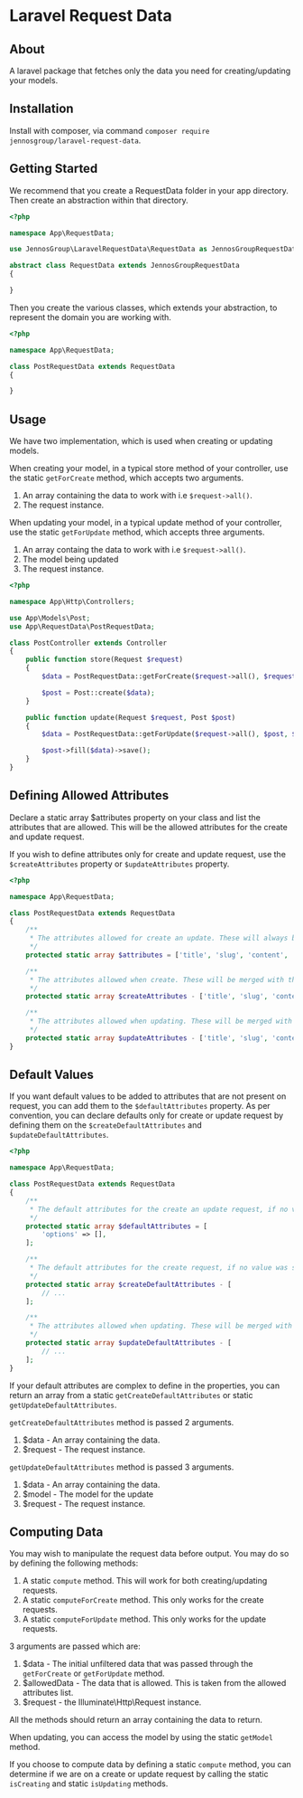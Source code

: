 # Laravel Request Data

## About 

A laravel package that fetches only the data you need for creating/updating your models.

## Installation

Install with composer, via command `composer require jennosgroup/laravel-request-data`.

## Getting Started

We recommend that you create a RequestData folder in your app directory. Then create an abstraction within that directory.

```php
<?php

namespace App\RequestData;

use JennosGroup\LaravelRequestData\RequestData as JennosGroupRequestData;

abstract class RequestData extends JennosGroupRequestData
{

}
```

Then you create the various classes, which extends your abstraction, to represent the domain you are working with.

```php
<?php

namespace App\RequestData;

class PostRequestData extends RequestData
{

}
```

## Usage

We have two implementation, which is used when creating or updating models.

When creating your model, in a typical store method of your controller, use the static `getForCreate` method, which accepts two arguments.

1) An array containing the data to work with i.e `$request->all()`.
2) The request instance.

When updating your model, in a typical update method of your controller, use the static `getForUpdate` method, which accepts three arguments.

1) An array containg the data to work with i.e `$request->all()`.
2) The model being updated
3) The request instance.


```php
<?php

namespace App\Http\Controllers;

use App\Models\Post;
use App\RequestData\PostRequestData;

class PostController extends Controller
{
	public function store(Request $request)
	{
		$data = PostRequestData::getForCreate($request->all(), $request);

		$post = Post::create($data);
	}

	public function update(Request $request, Post $post)
	{
		$data = PostRequestData::getForUpdate($request->all(), $post, $request);

		$post->fill($data)->save();
	}
}
```

## Defining Allowed Attributes

Declare a static array $attributes property on your class and list the attributes that are allowed. This will be the allowed attributes for the create and update request.

If you wish to define attributes only for create and update request, use the `$createAttributes` property or `$updateAttributes` property.

```php
<?php

namespace App\RequestData;

class PostRequestData extends RequestData
{
	/**
	 * The attributes allowed for create an update. These will always be present.
	 */
	protected static array $attributes = ['title', 'slug', 'content', 'author_id'];

	/**
	 * The attributes allowed when create. These will be merged with the $attributes
	 */
	protected static array $createAttributes - ['title', 'slug', 'content', 'author_id'];

	/**
	 * The attributes allowed when updating. These will be merged with the $attributes.
	 */
	protected static array $updateAttributes - ['title', 'slug', 'content'];
}
```

## Default Values

If you want default values to be added to attributes that are not present on request, you can add them to the `$defaultAttributes` property. As per convention, you can declare defaults only for create or update request by defining them on the `$createDefaultAttributes` and `$updateDefaultAttributes`.

```php
<?php

namespace App\RequestData;

class PostRequestData extends RequestData
{
	/**
	 * The default attributes for the create an update request, if no value was submitted for an attribute.
	 */
	protected static array $defaultAttributes = [
		'options' => [],
	];

	/**
	 * The default attributes for the create request, if no value was submitted for an attribute.
	 */
	protected static array $createDefaultAttributes - [
		// ...
	];

	/**
	 * The attributes allowed when updating. These will be merged with the $attributes.
	 */
	protected static array $updateDefaultAttributes - [
		// ...
	];
}
```

If your default attributes are complex to define in the properties, you can return an array from a static `getCreateDefaultAttributes` or static `getUpdateDefaultAttributes`.

`getCreateDefaultAttributes` method is passed 2 arguments.
1) $data - An array containing the data.
2) $request - The request instance.

`getUpdateDefaultAttributes` method is passed 3 arguments.
1) $data - An array containing the data.
2) $model - The model for the update
3) $request - The request instance.

## Computing Data

You may wish to manipulate the request data before output. You may do so by defining the following methods:

1) A static `compute` method. This will work for both creating/updating requests.
2) A static `computeForCreate` method. This only works for the create requests.
3) A static `computeForUpdate` method. This only works for the update requests.

3 arguments are passed which are:

1) $data - The initial unfiltered data that was passed through the `getForCreate` or `getForUpdate` method.
2) $allowedData - The data that is allowed. This is taken from the allowed attributes list.
3) $request - the Illuminate\Http\Request instance.

All the methods should return an array containing the data to return.

When updating, you can access the model by using the static `getModel` method.

If you choose to compute data by defining a static `compute` method, you can determine if we are on a create or update request by calling the static `isCreating` and static `isUpdating` methods.

